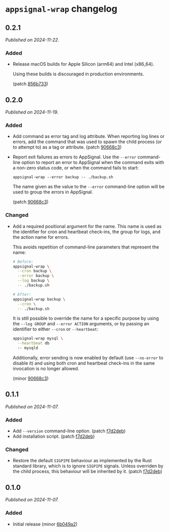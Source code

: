 # `appsignal-wrap` changelog

## 0.2.1

_Published on 2024-11-22._

### Added

- Release macOS builds for Apple Silicon (arm64) and Intel (x86_64).

  Using these builds is discouraged in production environments.

  (patch [856b733](https://github.com/appsignal/appsignal-wrap/commit/856b7339f1b9a5cde85d41ad9bb1ffde99b27357))

## 0.2.0

_Published on 2024-11-19._

### Added

- Add command as error tag and log attribute. When reporting log lines or errors, add the command that was used to spawn the child process (or to attempt to) as a tag or attribute. (patch [90668c3](https://github.com/appsignal/appsignal-wrap/commit/90668c315f3736f75f99028b66e7814429064933))
- Report exit failures as errors to AppSignal. Use the `--error` command-line option to report an error to AppSignal when the command exits with a non-zero status code, or when the command fails to start:

  ```
  appsignal-wrap --error backup -- ./backup.sh
  ```

  The name given as the value to the `--error` command-line option will be used to group the errors in AppSignal.

  (patch [90668c3](https://github.com/appsignal/appsignal-wrap/commit/90668c315f3736f75f99028b66e7814429064933))

### Changed

- Add a required positional argument for the name. This name is used as the identifier for cron and heartbeat check-ins, the group for logs, and the action name for errors.

  This avoids repetition of command-line parameters that represent the name:

  ```sh
  # Before:
  appsignal-wrap \
    --cron backup \
    --error backup \
    --log backup \
    -- ./backup.sh

  # After:
  appsignal-wrap backup \
    --cron \
    -- ./backup.sh
  ```

  It is still possible to override the name for a specific purpose by using the `--log GROUP` and `--error ACTION` arguments, or by passing an identifier to either `--cron` or `--heartbeat`:

  ```sh
  appsignal-wrap mysql \
    --heartbeat db
    -- mysqld
  ```

  Additionally, error sending is now enabled by default (use `--no-error` to disable it) and using both cron and heartbeat check-ins in the same invocation is no longer allowed.

  (minor [90668c3](https://github.com/appsignal/appsignal-wrap/commit/90668c315f3736f75f99028b66e7814429064933))

## 0.1.1

_Published on 2024-11-07._

### Added

- Add `--version` command-line option. (patch [f7d2deb](https://github.com/appsignal/appsignal-wrap/commit/f7d2deb8033c26de93a0ac8f0ae69ac441651f06))
- Add installation script. (patch [f7d2deb](https://github.com/appsignal/appsignal-wrap/commit/f7d2deb8033c26de93a0ac8f0ae69ac441651f06))

### Changed

- Restore the default `SIGPIPE` behaviour as implemented by the Rust standard library, which is to ignore `SIGPIPE` signals. Unless overriden by the child process, this behaviour will be inherited by it. (patch [f7d2deb](https://github.com/appsignal/appsignal-wrap/commit/f7d2deb8033c26de93a0ac8f0ae69ac441651f06))

## 0.1.0

_Published on 2024-11-07._

### Added

- Initial release (minor [6b049a2](https://github.com/appsignal/appsignal-wrap/commit/6b049a2816662a5e5d96a564d209b5bd37f63f26))
